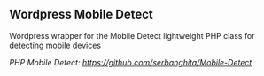 ## Wordpress Mobile Detect

Wordpress wrapper for the Mobile Detect lightweight PHP class for detecting mobile devices

*PHP Mobile Detect: https://github.com/serbanghita/Mobile-Detect*